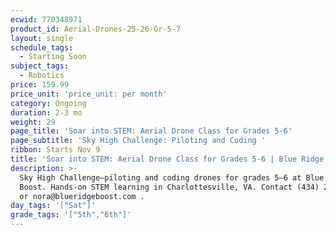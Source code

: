 ```yaml
---
ecwid: 770348971
product_id: Aerial-Drones-25-26-Gr-5-7
layout: single
schedule_tags:
  - Starting Soon
subject_tags:
  - Robotics
price: 159.99
price_unit: 'price_unit: per month'
category: Ongoing
duration: 2-3 mo
weight: 29
page_title: 'Soar into STEM: Aerial Drone Class for Grades 5-6'
page_subtitle: 'Sky High Challenge: Piloting and Coding '
ribbon: Starts Nov 9
title: 'Soar into STEM: Aerial Drone Class for Grades 5-6 | Blue Ridge Boost'
description: >-
  Sky High Challenge—piloting and coding drones for grades 5–6 at Blue Ridge
  Boost. Hands-on STEM learning in Charlottesville, VA. Contact (434) 260-0636
  or nora@blueridgeboost.com .
day_tags: '["Sat"]'
grade_tags: '["5th","6th"]'
---
```


